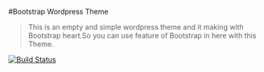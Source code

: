 #Bootstrap Wordpress Theme
> This is an empty and simple wordpress theme and it making with Bootstrap heart.So you can use feature of Bootstrap in here with this Theme.

[![Build Status](https://travis-ci.com/mahdixco/Bootstrap-Wordpress-Theme.svg?branch=master)](https://travis-ci.com/mahdixco/Bootstrap-Wordpress-Theme)

